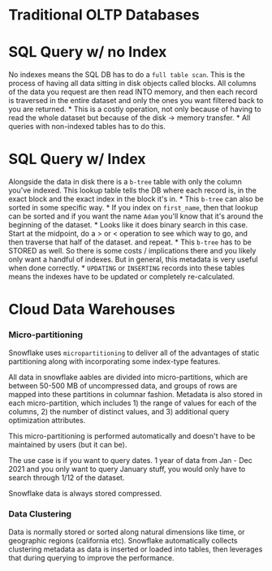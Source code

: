 # Traditional OLTP Databases

# SQL Query w/ no Index
No indexes means the SQL DB has to do a `full table scan`.  This is the process of having all data sitting in disk objects called blocks. All columns of the data you request are then read INTO memory, and then each record is traversed in the entire dataset and only the ones you want filtered back to you are returned.
    * This is a costly operation, not only because of having to read the whole dataset but because of the disk -> memory transfer.
    * All queries with non-indexed tables has to do this.

# SQL Query w/ Index
Alongside the data in disk there is a `b-tree` table with only the column you've indexed.  This lookup table tells the DB where each record is, in the exact block and the exact index in the block it's in.
    * This `b-tree` can also be sorted in some specific way.
    * If you index on `first_name`, then that lookup can be sorted and if you want the name `Adam` you'll know that it's around the beginning of the dataset.
    * Looks like it does binary search in this case.  Start at the midpoint, do a > or < operation to see which way to go, and then traverse that half of the dataset.  and repeat.
    * This `b-tree` has to be STORED as well.  So there is some costs / implications there and you likely only want a handful of indexes.  But in general, this metadata is very useful when done correctly.
    * `UPDATING` or `INSERTING` records into these tables means the indexes have to be updated or completely re-calculated.


# Cloud Data Warehouses
### Micro-partitioning
Snowflake uses `micropartitioning` to deliver all of the advantages of static partitioning along with incorporating some index-type features.  

All data in snowflake aables are divided into micro-partitions, which are between 50-500 MB of uncompressed data, and groups of rows are mapped into these partitions in columnar fashion.  Metadata is also stored in each micro-partition, which includes 1) the range of values for each of the columns, 2) the number of distinct values, and 3) additional query optimization attributes.

This micro-partitioning is performed automatically and doesn't have to be maintained by users (but it can be).

The use case is if you want to query dates.  1 year of data from Jan - Dec 2021 and you only want to query January stuff, you would only have to search through 1/12 of the dataset.

Snowflake data is always stored compressed.

### Data Clustering
Data is normally stored or sorted along natural dimensions like time, or geographic regions (california etc).  Snowflake automatically collects clustering metadata as data is inserted or loaded into tables, then leverages that during querying to improve the performance.